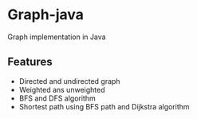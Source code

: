 # Graph-java

Graph implementation in Java

## Features

- Directed and undirected graph
- Weighted ans unweighted
- BFS and DFS algorithm
- Shortest path using BFS path and Dijkstra algorithm